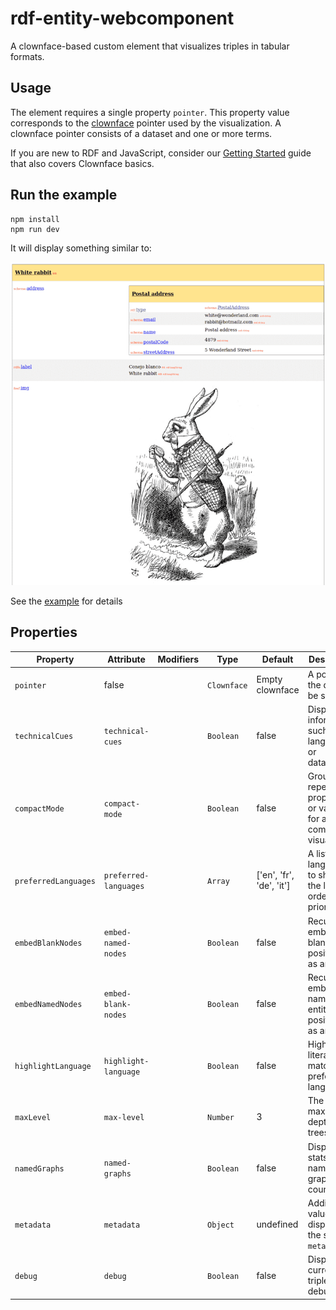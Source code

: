 # rdf-entity-webcomponent

A clownface-based custom element that visualizes triples in tabular formats.

## Usage

The element requires a single property `pointer`. This property value corresponds to
the [clownface](https://github.com/zazuko/clownface) pointer used by the visualization. A clownface pointer consists of
a dataset and one or more terms.

If you are new to RDF and JavaScript, consider
our [Getting Started](https://zazuko.com/get-started/developers/#traverse-an-rdf-graph) guide that also covers Clownface
basics.

## Run the example

```
npm install
npm run dev
```

It will display something similar to:

![screenshot.png](./docs/screenshot.png)

See the [example](./index.html) for details

## Properties

| Property             | Attribute             | Modifiers | Type        | Default                  | Description                                                        |
|----------------------|-----------------------|-----------|-------------|--------------------------|--------------------------------------------------------------------|
| `pointer`            | false                 |           | `Clownface` | Empty clownface          | A pointer to the data to be shown.                                 |
| `technicalCues`      | `technical-cues`      |           | `Boolean`   | false                    | Display information such as languages or datatypes                 |
| `compactMode`        | `compact-mode`        |           | `Boolean`   | false                    | Group repeated properties or values for a compact visualization    |
| `preferredLanguages` | `preferred-languages` |           | `Array`     | ['en', 'fr', 'de', 'it'] | A list of the languages to show in the labels, ordered by priority |
| `embedBlankNodes`    | `embed-named-nodes`   |           | `Boolean`   | false                    | Recursively embeds any blank node positioned as an object          |
| `embedNamedNodes`    | `embed-blank-nodes`   |           | `Boolean`   | false                    | Recursively embeds any named entity positioned as an object        |
| `highlightLanguage`  | `highlight-language`  |           | `Boolean`   | false                    | Highlights literals matching prefered language                     |
| `maxLevel`           | `max-level`           |           | `Number`    | 3                        | The maximum depth of the trees                                     |
| `namedGraphs`        | `named-graphs`        |           | `Boolean`   | false                    | Display stats about named graphs and counts                        |
| `metadata`           | `metadata`            |           | `Object`    | undefined                | Additional values to display in the     section `metadata`         |
| `debug`              | `debug`               |           | `Boolean`   | false                    | Displays the current triples for debugging                         |

